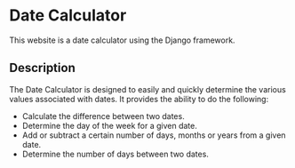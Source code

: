 # Date Calculator

This website is a date calculator using the Django framework.

## Description

The Date Calculator is designed to easily and quickly determine the various values associated with dates. It provides the ability to do the following:

- Calculate the difference between two dates.
- Determine the day of the week for a given date.
- Add or subtract a certain number of days, months or years from a given date.
- Determine the number of days between two dates.
